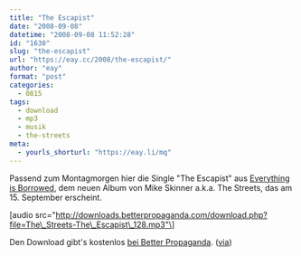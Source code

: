 ```yaml
---
title: "The Escapist"
date: "2008-09-08"
datetime: "2008-09-08 11:52:28"
id: "1630"
slug: "the-escapist"
url: "https://eay.cc/2008/the-escapist/"
author: "eay"
format: "post"
categories:
  - 0815
tags:
  - download
  - mp3
  - musik
  - the-streets
meta:
  - yourls_shorturl: "https://eay.li/mq"
---
```


Passend zum Montagmorgen hier die Single "The Escapist" aus [Everything is Borrowed](http://www.amazon.de/exec/obidos/ASIN/B001DLU9MO/eayznet-21), dem neuen Album von Mike Skinner a.k.a. The Streets, das am 15. September erscheint.

\[audio src="http://downloads.betterpropaganda.com/download.php?file=The\_Streets-The\_Escapist\_128.mp3"\]

Den Download gibt's kostenlos [bei Better Propaganda](http://betterpropaganda.com/artist_page.aspx?id=417). ([via](http://www.nicorola.de/aktuelle-beitrage/musik/mp3-der-woche/mp3-der-woche-the-streets))
